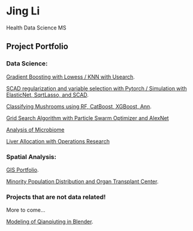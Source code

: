# Jing Li
Health Data Science MS 



## Project Portfolio

### Data Science:

[Gradient Boosting with Lowess / KNN with Usearch](hw2.md).

[SCAD regularization and variable selection with Pytorch / Simulation with ElasticNet, SqrtLasso, and SCAD](hw3.md).

[Classifying Mushrooms using RF, CatBoost, XGBoost, Ann](data440final_jingli.html).

[Grid Search Algorithm with Particle Swarm Optimizer and AlexNet](hw4_jingli-3-2.md)

[Analysis of Microbiome](final.pdf)

[Liver Allocation with Operations Research](final_poster.pdf)


### Spatial Analysis:

[GIS Portfolio](https://storymaps.arcgis.com/stories/8708a59ed7474d14a8a014ba9102ad7f).

[Minority Population Distribution and Organ Transplant Center](gis_final-2.pdf).


### Projects that are not data related!
More to come...

[Modeling of Qianqiuting in Blender](blender_project.png).




